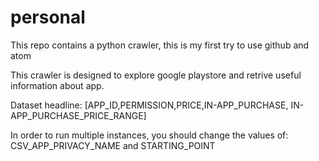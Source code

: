 # personal

This repo contains a python crawler, this is my first try to use github and atom

This crawler is designed to explore google playstore and retrive useful information
about app.


Dataset headline: [APP_ID,PERMISSION,PRICE,IN-APP_PURCHASE, IN-APP_PURCHASE_PRICE_RANGE]


In order to run multiple instances, you should change the values of: CSV_APP_PRIVACY_NAME and STARTING_POINT
